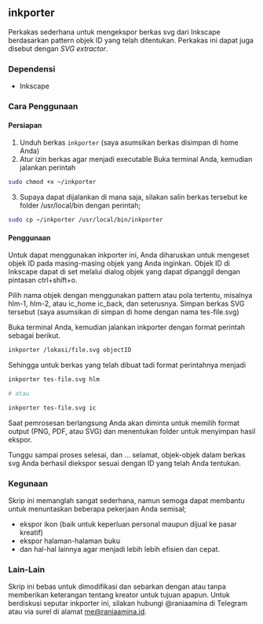 ## inkporter

Perkakas sederhana untuk mengekspor berkas svg dari Inkscape berdasarkan pattern objek ID yang telah ditentukan. Perkakas ini dapat juga disebut dengan *SVG extractor*.

### Dependensi

- Inkscape

### Cara Penggunaan

#### Persiapan
1. Unduh berkas `inkporter` (saya asumsikan berkas disimpan di home Anda)
2. Atur izin berkas agar menjadi executable
Buka terminal Anda, kemudian jalankan perintah 
```bash
sudo chmod +x ~/inkporter
```
3. Supaya dapat dijalankan di mana saja, silakan salin berkas tersebut ke folder /usr/local/bin dengan perintah;
```bash
sudo cp ~/inkporter /usr/local/bin/inkporter
```

#### Penggunaan
Untuk dapat menggunakan inkporter ini, Anda diharuskan untuk mengeset objek ID pada masing-masing objek yang Anda inginkan. Objek ID di Inkscape dapat di set melalui dialog objek yang dapat dipanggil dengan pintasan ctrl+shift+o.

Pilih nama objek dengan menggunakan pattern atau pola tertentu, misalnya hlm-1, hlm-2, atau ic_home ic_back, dan seterusnya. Simpan berkas SVG tersebut (saya asumsikan di simpan di home dengan nama tes-file.svg)

Buka terminal Anda, kemudian jalankan inkporter dengan format perintah sebagai berikut.
```bash
inkporter /lokasi/file.svg objectID
```

Sehingga untuk berkas yang telah dibuat tadi format perintahnya menjadi
```bash
inkporter tes-file.svg hlm

# atau

inkporter tes-file.svg ic
```
Saat pemrosesan berlangsung Anda akan diminta untuk memilih format output (PNG, PDF, atau SVG) dan menentukan folder untuk menyimpan hasil ekspor.

Tunggu sampai proses selesai, dan ... selamat, objek-objek dalam berkas svg Anda berhasil diekspor sesuai dengan ID yang telah Anda tentukan.

### Kegunaan
Skrip ini memanglah sangat sederhana, namun semoga dapat membantu untuk menuntaskan beberapa pekerjaan Anda semisal;
- ekspor ikon (baik untuk keperluan personal maupun dijual ke pasar kreatif)
- ekspor halaman-halaman buku 
- dan hal-hal lainnya
agar menjadi lebih lebih efisien dan cepat.

### Lain-Lain
Skrip ini bebas untuk dimodifikasi dan sebarkan dengan atau tanpa memberikan keterangan tentang kreator untuk tujuan apapun. 
Untuk berdiskusi seputar inkporter ini, silakan hubungi @raniaamina di Telegram atau via surel di alamat me@raniaamina.id.